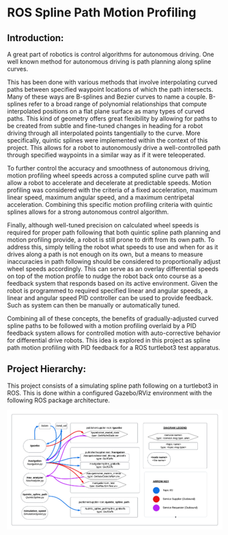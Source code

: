 # **ROS Spline Path Motion Profiling**

## Introduction:

 A great part of robotics is control algorithms for autonomous driving. One well known method for autonomous driving is path planning along spline curves. 
 
 This has been done with various methods that involve interpolating curved paths between specified waypoint locations of which the path intersects. Many of these ways are B-splines and Bezier curves to name a couple. B-splines refer to a broad range of polynomial relationships that compute interpolated positions on a flat plane surface as many types of curved paths. This kind of geometry offers great flexibility by allowing for paths to be created from subtle and fine-tuned changes in heading for a robot driving through all interpolated points tangentially to the curve. 
 More specifically, quintic splines were implemented within the context of this project. This allows for a robot to autonomously drive a well-controlled path through specified waypoints in a similar way as if it were teleoperated. 

To further control the accuracy and smoothness of autonomous driving, motion profiling wheel speeds across a computed spline curve path will allow a robot to accelerate and decelerate at predictable speeds. Motion profiling was considered with the criteria of a fixed acceleration, maximum linear speed, maximum angular speed, and a maximum centripetal acceleration. Combining this specific motion profiling criteria with quintic splines allows for a strong autonomous control algorithm. 

Finally, although well-tuned precision on calculated wheel speeds is required for proper path following that both quintic spline path planning and motion profiling provide, a robot is still prone to drift from its own path. To address this, simply telling the robot what speeds to use and when for as it drives along a path is not enough on its own, but a means to measure inaccuracies in path following should be considered to proportionally adjust wheel speeds accordingly. This can serve as an overlay differential speeds on top of the motion profile to nudge the robot back onto course as a feedback system that responds based on its active environment. Given the robot is programmed to required specified linear and angular speeds, a linear and angular speed PID controller can be used to provide feedback. Such as system can then be manually or automatically tuned. 

Combining all of these concepts, the benefits of gradually-adjusted curved spline paths to be followed with a motion profiling overlaid by a PID feedback system allows for controlled motion with auto-corrective behavior for differential drive robots. This idea is explored in this project as spline path motion profiling with PID feedback for a ROS turtlebot3 test apparatus. 

## Project Hierarchy:
This project consists of a simulating spline path following on a turtlebot3 in ROS. This is done within a configured Gazebo/RViz environment with the following ROS package architecture. 

 <img title="title" src="./images/package_visual.png">
